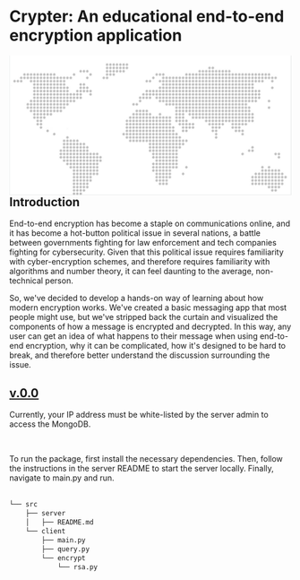<h1> Crypter: An educational end-to-end encryption application </h1>
<img src="./doc/Screen%20Shot%202021-03-10%20at%204.52.36%20PM.png"
     alt="Not sure what the map has to do with it tbh...but it looks cool"
     style="float: left; margin-right: 10px;" />

<br>
<h2> Introduction </h2>
<p> End-to-end encryption has become a staple on communications online, and it has become a hot-button political issue in several nations, a battle between governments fighting for law enforcement and tech companies fighting for cybersecurity. Given that this political issue requires familiarity with cyber-encryption schemes, and therefore requires familiarity with algorithms and number theory, it can feel daunting to the average, non-technical person.</p> 
<p> So, we've decided to develop a hands-on way of learning about how modern encryption works. We've created a basic messaging app that most people might use, but we've stripped back the curtain and visualized the components of how a message is encrypted and decrypted. In this way, any user can get an idea of what happens to their message when using end-to-end encryption, why it can be complicated, how it's designed to be hard to break, and therefore better understand the discussion surrounding the issue.</p>

<h2> <u> v.0.0 </u> </h2>
<p>Currently, your IP address must be white-listed by the server admin to access the MongoDB.</p> 
<br>
<p>To run the package, first install the necessary dependencies. Then, follow the instructions in the server README to start the server locally. Finally, navigate to main.py and run. </p> 

<pre>
<code>
└── src 
    ├── server
    │   ├── README.md
    └── client
        ├── main.py
        ├── query.py
        └── encrypt
            └── rsa.py
</code>
</pre>